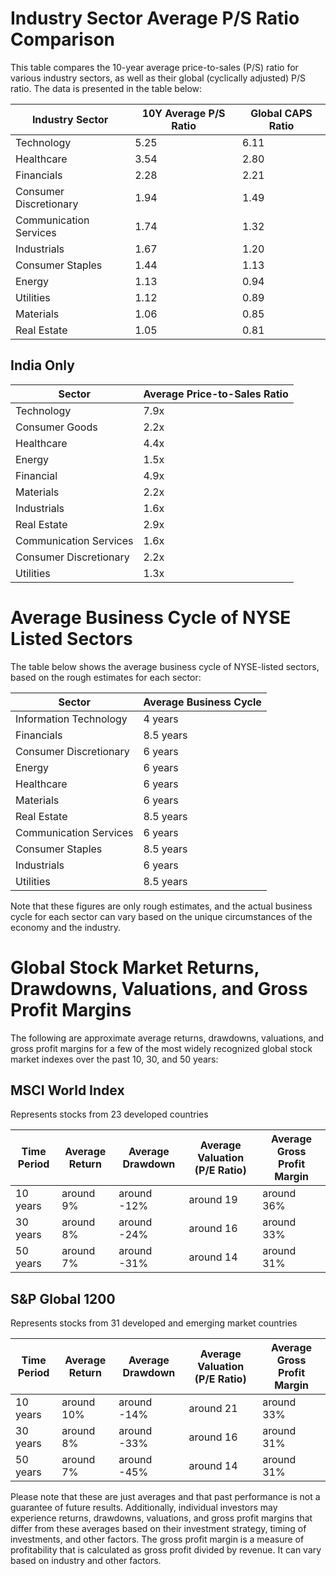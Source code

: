 # Industry Sector Average P/S Ratio Comparison

This table compares the 10-year average price-to-sales (P/S) ratio for various industry sectors, as well as their global (cyclically adjusted) P/S ratio. The data is presented in the table below:


| Industry Sector | 10Y Average P/S Ratio | Global CAPS Ratio |
|----------------|----------------------|---------------------|
| Technology      | 5.25                 | 6.11                |
| Healthcare      | 3.54                 | 2.80                |
| Financials      | 2.28                 | 2.21                |
| Consumer Discretionary | 1.94          | 1.49                |
| Communication Services | 1.74         | 1.32                |
| Industrials     | 1.67                 | 1.20                |
| Consumer Staples | 1.44                | 1.13                |
| Energy          | 1.13                 | 0.94                |
| Utilities       | 1.12                 | 0.89                |
| Materials       | 1.06                 | 0.85                |
| Real Estate     | 1.05                 | 0.81                |

## India Only

| Sector | Average Price-to-Sales Ratio |
| --- | --- |
| Technology | 7.9x |
| Consumer Goods | 2.2x |
| Healthcare | 4.4x |
| Energy | 1.5x |
| Financial | 4.9x |
| Materials | 2.2x |
| Industrials | 1.6x |
| Real Estate | 2.9x |
| Communication Services | 1.6x |
| Consumer Discretionary | 2.2x |
| Utilities | 1.3x |


# Average Business Cycle of NYSE Listed Sectors

The table below shows the average business cycle of NYSE-listed sectors, based on the rough estimates for each sector:

| Sector                    | Average Business Cycle |
|---------------------------|------------------------|
| Information Technology    | 4 years                |
| Financials                | 8.5 years              |
| Consumer Discretionary    | 6 years                |
| Energy                    | 6 years                |
| Healthcare                | 6 years                |
| Materials                 | 6 years                |
| Real Estate               | 8.5 years              |
| Communication Services    | 6 years                |
| Consumer Staples          | 8.5 years              |
| Industrials               | 6 years                |
| Utilities                 | 8.5 years              |

Note that these figures are only rough estimates, and the actual business cycle for each sector can vary based on the unique circumstances of the economy and the industry.

# Global Stock Market Returns, Drawdowns, Valuations, and Gross Profit Margins

The following are approximate average returns, drawdowns, valuations, and gross profit margins for a few of the most widely recognized global stock market indexes over the past 10, 30, and 50 years:

## MSCI World Index

Represents stocks from 23 developed countries

| Time Period | Average Return | Average Drawdown | Average Valuation (P/E Ratio) | Average Gross Profit Margin |
|-------------|----------------|------------------|-------------------------------|------------------------------|
| 10 years    | around 9%      | around -12%      | around 19                     | around 36%                   |
| 30 years    | around 8%      | around -24%      | around 16                     | around 33%                   |
| 50 years    | around 7%      | around -31%      | around 14                     | around 31%                   |

## S&P Global 1200

Represents stocks from 31 developed and emerging market countries

| Time Period | Average Return | Average Drawdown | Average Valuation (P/E Ratio) | Average Gross Profit Margin |
|-------------|----------------|------------------|-------------------------------|------------------------------|
| 10 years    | around 10%     | around -14%      | around 21                     | around 33%                   |
| 30 years    | around 8%      | around -33%      | around 16                     | around 31%                   |
| 50 years    | around 7%      | around -45%      | around 14                     | around 31%                   |

Please note that these are just averages and that past performance is not a guarantee of future results. Additionally, individual investors may experience returns, drawdowns, valuations, and gross profit margins that differ from these averages based on their investment strategy, timing of investments, and other factors. The gross profit margin is a measure of profitability that is calculated as gross profit divided by revenue. It can vary based on industry and other factors.

